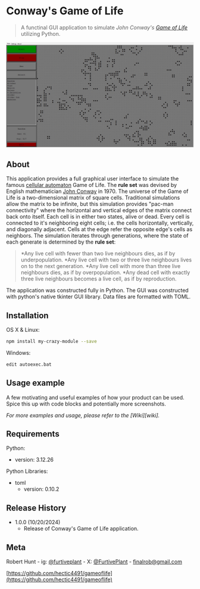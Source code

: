 # Conway's Game of Life
> A functinal GUI application to simulate _John Conway's_ [_Game of Life_](https://en.wikipedia.org/wiki/Conway%27s_Game_of_Life) utilizing Python.



![](gameoflife_example-1.jpg)


## About

  This application provides a full graphical user interface to simulate the famous [cellular automaton](https://en.wikipedia.org/wiki/Cellular_automaton) Game of Life. The **rule set** was devised by English mathematician [John Conway](https://en.wikipedia.org/wiki/John_Horton_Conway) in 1970. The universe of the Game of Life is a two-dimensional matrix of square cells. Traditional simulations allow the matrix to be infinite, but this simulation provides "pac-man connectivity" where the horizontal and vertical edges of the matrix connect back onto itself. Each cell is in either two states, alive or dead. Every cell is connected to it's neighboring eight cells; i.e. the cells horizontally, vertically, and diagonally adjacent. Cells at the edge refer the opposite edge's cells as neighbors. The simulation iterates through generations, where the state of each generate is determined by the **rule set**:
  
> *Any live cell with fewer than two live neighbours dies, as if by underpopulation.
> *Any live cell with two or three live neighbours lives on to the next generation.
> *Any live cell with more than three live neighbours dies, as if by overpopulation.
> *Any dead cell with exactly three live neighbours becomes a live cell, as if by reproduction.
  
The application was constructed fully in Python. The GUI was constructed with python's native tkinter GUI library. Data files are formatted with TOML. 



## Installation

OS X & Linux:

```sh
npm install my-crazy-module --save
```

Windows:

```sh
edit autoexec.bat
```

## Usage example

A few motivating and useful examples of how your product can be used. Spice this up with code blocks and potentially more screenshots.

_For more examples and usage, please refer to the [Wiki][wiki]._

## Requirements
Python:
   * version: 3.12.26
    
Python Libraries:
* toml
   * version: 0.10.2

## Release History

* 1.0.0 (10/20/2024)
   * Release of Conway's Game of Life application.

## Meta

Robert Hunt - ig: [@furtiveplant](https://www.instagram.com/furtiveplant/) - X: [@FurtivePlant](https://x.com/FurtivePlant) - finalrob@gmail.com

[https://github.com/hectic4491/gameoflife](https://github.com/hectic4491/gameoflife)
